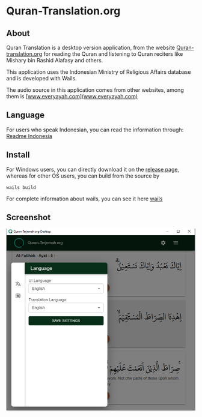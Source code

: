 # Quran-Translation.org

## About

Quran Translation is a desktop version application, from the website [Quran-translation.org](https://quran-translation.org) for reading the Quran and listening to Quran reciters like Mishary bin Rashid Alafasy and others.

This application uses the Indonesian Ministry of Religious Affairs database and is developed with Wails.

The audio source in this application comes from other websites, among them is [www.everyayah.com](www.everyayah.com)


## Language
For users who speak Indonesian, you can read the information through: 
[Readme Indonesia](./README_id.md)
 

## Install

For Windows users, you can directly download it on the [release page](https://github.com/nnttoo/quran-terjemah_org/releases/latest),
whereas for other OS users, you can build from the source by   

```
wails build 
```
 
For complete information about wails, you can see it here [wails](https://wails.io/)

## Screenshot

![ss](./screenshot/ss.png) 